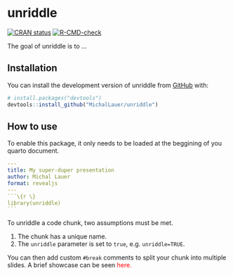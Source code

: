 
<!-- README.md is generated from README.Rmd. Please edit that file -->

# unriddle

<!-- badges: start -->

[![CRAN
status](https://www.r-pkg.org/badges/version/unriddle)](https://CRAN.R-project.org/package=unriddle)
[![R-CMD-check](https://github.com/MichalLauer/unriddle/actions/workflows/R-CMD-check.yaml/badge.svg)](https://github.com/MichalLauer/unriddle/actions/workflows/R-CMD-check.yaml)
<!-- badges: end -->

The goal of unriddle is to …

## Installation

You can install the development version of unriddle from
[GitHub](https://github.com/) with:

``` r
# install.packages("devtools")
devtools::install_github("MichalLauer/unriddle")
```

## How to use

To enable this package, it only needs to be loaded at the beggining of
you quarto document.

```` yml
---
title: My super-duper presentation
author: Michal Lauer
format: revealjs
---
```\{r \}
library(unriddle)
```
````

To unriddle a code chunk, two assumptions must be met.

1)  The chunk has a unique name.
2)  The `unriddle` parameter is set to `true`, e.g. `unriddle=TRUE`.

You can then add custom `#break` comments to split your chunk into
multiple slides. A brief showcase can be seen
<span style="color: red">here</red>.
